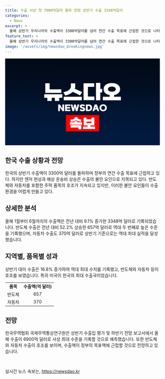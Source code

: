 ```yaml
---
title: 수출 사상 첫 7000억달러 돌파 전망 상반기 수출 3348억달러
categories:
  - News
excerpt: >
  올해 상반기 우리나라의 수출액이 3300억달러를 넘어 연간 수출 목표에 근접한 것으로 나타났다. 반도체와 자동차를 비롯한 중요 품목의 선전이 주목을 받지만, 엔저 현상과 해상운송비 상승은 불안 요인으로 지적되고 있다. 특히 엔저 심화는 한국 수출에 부정적인 영향을 미치며, 해상 운송비의 상승도 우려되고 있다. 반면, 주요 기관들은 반도체와 자동차 등의 선전으로 인해 올해 수출이 7000억달러에 근접할 것으로 예상하고 있으며, 상반기 흐름을 유지한다면 최대 수출 실적과 주력 품목인 반도체와 자동차의 수출 최대치 달성이 기대된다.
feature_text: >
  올해 상반기 우리나라의 수출액이 3300억달러를 넘어 연간 수출 목표에 근접한 것으로 나타났다. 반도체와 자동차를 비롯한 중요 품목의 선전이 주목을 받지만, 엔저 현상과 해상운송비 상승은 불안 요인으로 지적되고 있다. 특히 엔저 심화는 한국 수출에 부정적인 영향을 미치며, 해상 운송비의 상승도 우려되고 있다. 반면, 주요 기관들은 반도체와 자동차 등의 선전으로 인해 올해 수출이 7000억달러에 근접할 것으로 예상하고 있으며, 상반기 흐름을 유지한다면 최대 수출 실적과 주력 품목인 반도체와 자동차의 수출 최대치 달성이 기대된다.
image: '/assets/img/newsdao_breakingnews.jpg'
---
```


<p><img src="/assets/img/newsdao_breakingnews.jpg" alt="ontimetimes 속보" /></p>

<h2 data-ke-size="size26">한국 수출 상황과 전망</h2>

<p data-ke-size="size16">한국의 상반기 수출액이 3300억 달러를 돌파하며 정부의 연간 수출 목표에 근접하고 있다. 하지만 엔저 현상과 해상 운송비 상승은 수출의 불안 요인으로 지목되고 있다. 반도체와 자동차를 포함한 주력 품목의 호조가 지속되고 있지만, 이러한 불안 요인들이 수출 환경을 어렵게 만들고 있다.</p>

<h2 data-ke-size="size24">상세한 분석</h2>

<p data-ke-size="size16">올해 1월부터 6월까지의 수출액은 전년 대비 9.1% 증가한 3348억 달러로 기록되었습니다. 반도체 수출은 전년 대비 52.2% 상승한 657억 달러로 역대 두 번째로 높은 수준을 기록했으며, 자동차 수출도 370억 달러로 상반기 기준으로는 역대 최대 실적을 달성했습니다.</p>

<h2 data-ke-size="size24">지역별, 품목별 성과</h2>

<p data-ke-size="size16">상반기 대미 수출은 16.8% 증가하여 역대 최대 수치를 기록했고, 반도체와 자동차 등이 호조를 보였습니다. 특히 미국이 한국의 최대 수출국이었습니다.</p>

<table>
    <tr>
        <td style="text-align: center; height: 17px;"><b>품목</b></td>
        <td style="text-align: center; height: 17px;"><b>수출액(억 달러)</b></td>
    </tr>
    <tr>
        <td style="text-align: center; height: 17px;">반도체</td>
        <td style="text-align: center; height: 17px;">657</td>
    </tr>
    <tr>
        <td style="text-align: center; height: 17px;">자동차</td>
        <td style="text-align: center; height: 17px;">370</td>
    </tr>
</table>

<h2 data-ke-size="size24">전망</h2>

<p data-ke-size="size16">한국무역협회 국제무역통상연구원은 상반기 수출입 평가 및 하반기 전망 보고서에서 올해 수출이 6900억 달러로 사상 최대 수준을 기록할 것으로 예측했습니다. 또한 반도체와 자동차 수출이 호조를 보이며, 수출액이 정부의 목표액에 근접할 것으로 전망하고 있습니다.</p>

<p data-ke-size="size16">&nbsp;</p>
실시간 뉴스 속보는, <a href="https://newsdao.kr" rel="dofollow">https://newsdao.kr</a>


